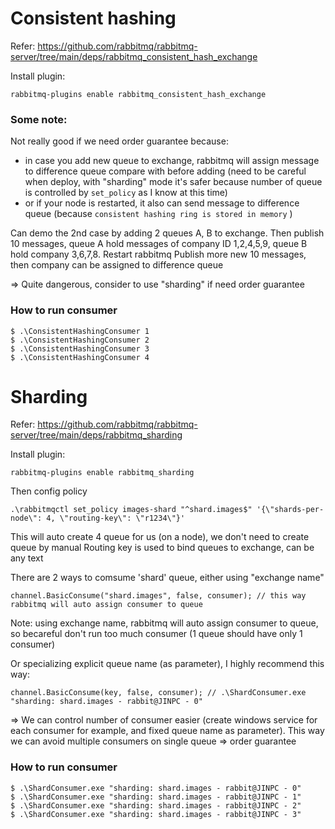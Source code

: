 # Consistent hashing
Refer: https://github.com/rabbitmq/rabbitmq-server/tree/main/deps/rabbitmq_consistent_hash_exchange

Install plugin:
```
rabbitmq-plugins enable rabbitmq_consistent_hash_exchange
```

### Some note:
Not really good if we need order guarantee because:
- in case you add new queue to exchange, rabbitmq will assign message to difference queue compare with before adding (need to be careful when deploy, with "sharding" mode it's safer because number of queue is controlled by `set_policy` as I know at this time)
- or if your node is restarted, it also can send message to difference queue (because `consistent hashing ring is stored in memory` )

Can demo the 2nd case by adding 2 queues A, B to exchange.
Then publish 10 messages, queue A hold messages of company ID 1,2,4,5,9, queue B hold company 3,6,7,8.
Restart rabbitmq
Publish more new 10 messages, then company can be assigned to difference queue 

=> Quite dangerous, consider to use "sharding" if need order guarantee

### How to run consumer

```
$ .\ConsistentHashingConsumer 1
$ .\ConsistentHashingConsumer 2
$ .\ConsistentHashingConsumer 3
$ .\ConsistentHashingConsumer 4
```


# Sharding
Refer: https://github.com/rabbitmq/rabbitmq-server/tree/main/deps/rabbitmq_sharding

Install plugin:
```
rabbitmq-plugins enable rabbitmq_sharding
```

Then config policy
```
.\rabbitmqctl set_policy images-shard "^shard.images$" '{\"shards-per-node\": 4, \"routing-key\": \"r1234\"}'
```

This will auto create 4 queue for us (on a node), we don't need to create queue by manual
Routing key is used to bind queues to exchange, can be any text


There are 2 ways to comsume 'shard' queue, either using "exchange name"
```
channel.BasicConsume("shard.images", false, consumer); // this way rabbitmq will auto assign consumer to queue
```

Note: using exchange name, rabbitmq will auto assign consumer to queue, so becareful don't run too much consumer (1 queue should have only 1 consumer)


Or specializing explicit queue name (as parameter), I highly recommend this way:

```
channel.BasicConsume(key, false, consumer); // .\ShardConsumer.exe "sharding: shard.images - rabbit@JINPC - 0"
```

=> We can control number of consumer easier (create windows service for each consumer for example, and fixed queue name as parameter). 
This way we can avoid multiple consumers on single queue => order guarantee


### How to run consumer

```
$ .\ShardConsumer.exe "sharding: shard.images - rabbit@JINPC - 0"
$ .\ShardConsumer.exe "sharding: shard.images - rabbit@JINPC - 1"
$ .\ShardConsumer.exe "sharding: shard.images - rabbit@JINPC - 2"
$ .\ShardConsumer.exe "sharding: shard.images - rabbit@JINPC - 3"
```